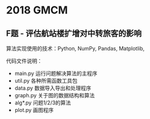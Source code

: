 # 2018 GMCM
## F题 - 评估航站楼扩增对中转旅客的影响

算法实现使用的技术：Python, NumPy, Pandas, Matplotlib, 

代码文件说明：
- main.py 运行问题解决算法的主程序
- util.py 各种所需函数工具包
- data.py 数据导入导出和处理程序
- graph.py 关于图的数据结构和算法
- alg*.py 问题1/2/3的算法
- plot.py 画图程序


